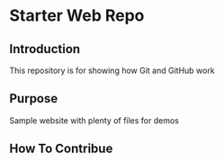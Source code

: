 # Starter Web Repo

## Introduction
This repository is for showing how Git and GitHub work

## Purpose
Sample website with plenty of files for demos

## How To Contribue